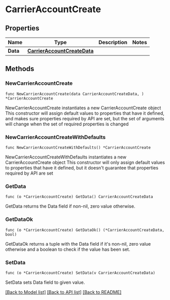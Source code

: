 # CarrierAccountCreate

## Properties

Name | Type | Description | Notes
------------ | ------------- | ------------- | -------------
**Data** | [**CarrierAccountCreateData**](CarrierAccountCreateData.md) |  | 

## Methods

### NewCarrierAccountCreate

`func NewCarrierAccountCreate(data CarrierAccountCreateData, ) *CarrierAccountCreate`

NewCarrierAccountCreate instantiates a new CarrierAccountCreate object
This constructor will assign default values to properties that have it defined,
and makes sure properties required by API are set, but the set of arguments
will change when the set of required properties is changed

### NewCarrierAccountCreateWithDefaults

`func NewCarrierAccountCreateWithDefaults() *CarrierAccountCreate`

NewCarrierAccountCreateWithDefaults instantiates a new CarrierAccountCreate object
This constructor will only assign default values to properties that have it defined,
but it doesn't guarantee that properties required by API are set

### GetData

`func (o *CarrierAccountCreate) GetData() CarrierAccountCreateData`

GetData returns the Data field if non-nil, zero value otherwise.

### GetDataOk

`func (o *CarrierAccountCreate) GetDataOk() (*CarrierAccountCreateData, bool)`

GetDataOk returns a tuple with the Data field if it's non-nil, zero value otherwise
and a boolean to check if the value has been set.

### SetData

`func (o *CarrierAccountCreate) SetData(v CarrierAccountCreateData)`

SetData sets Data field to given value.



[[Back to Model list]](../README.md#documentation-for-models) [[Back to API list]](../README.md#documentation-for-api-endpoints) [[Back to README]](../README.md)


